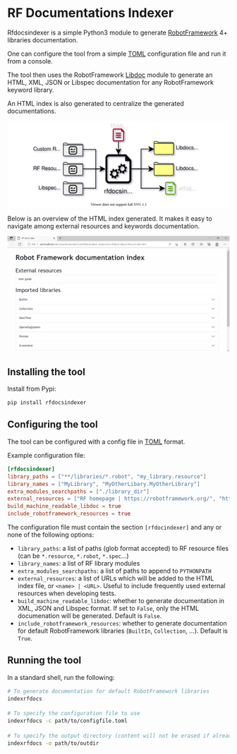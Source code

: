 # RF Documentations Indexer

Rfdocsindexer is a simple Python3 module to generate [RobotFramework](https://robotframework.org/) 4+ libraries documentation.

One can configure the tool from a simple [TOML](https://github.com/toml-lang/toml) configuration file and run it from a console.

The tool then uses the RobotFramework [Libdoc](https://robotframework.org/robotframework/latest/RobotFrameworkUserGuide.html#libdoc) module to generate an HTML, XML, JSON or Libspec documentation for any RobotFramework keyword library.

An HTML index is also generated to centralize the generated documentations.

![RFDocsIndexer Diagram](https://github.com/Vincema/rfdocsindexer/raw/main/docs/diagrams/rfdocsindexer_diagram.svg)

Below is an overview of the HTML index generated. It makes it easy to navigate among external resources and keywords documentation.

![Index File Overview](https://github.com/Vincema/rfdocsindexer/raw/main/docs/rfdocsindexer-overview.gif)

## Installing the tool

Install from Pypi:
```bash
pip install rfdocsindexer
```

## Configuring the tool

The tool can be configured with a config file in [TOML](https://github.com/toml-lang/toml) format.

Example configuration file:

```toml
[rfdocsindexer]
library_paths = ["**/libraries/*.robot", "my_library.resource"]
library_names = ["MyLibrary", "MyOtherLibary.MyOtherLibrary"]
extra_modules_searchpaths = ["./library_dir"]
external_resources = ["RF homepage | https://robotframework.org/", "http://example.org"]
build_machine_readable_libdoc = true
include_robotframework_resources = true
```

The configuration file must contain the section `[rfdocindexer]` and any or none of the following options:

* `library_paths`: a list of paths (glob format accepted) to RF resource files (can be `*.resource`, `*.robot`, `*.spec`...)
* `library_names`: a list of RF library modules
* `extra_modules_searchpaths`: a list of paths to append to `PYTHONPATH`
* `external_resources`: a list of URLs which will be added to the HTML index file, or `<name> | <URL>`. Useful to include frequently used external resources when developing tests.
* `build_machine_readable_libdoc`: whether to generate documentation in XML, JSON and Libspec format. If set to `False`, only the HTML documenation will be generated. Default is `False`.
* `include_robotframework_resources`: whether to generate documentation for default RobotFramework libraries (`BuiltIn`, `Collection`, ...). Default is `True`.


## Running the tool

In a standard shell, run the following:

```bash
# To generate documentation for default RobotFramework libraries
indexrfdocs

# To specify the configuration file to use
indexrfdocs -c path/to/configfile.toml

# To specify the output directory (content will not be erased if already existing), default is "rfdocs"
indexrfdocs -o path/to/outdir
```
